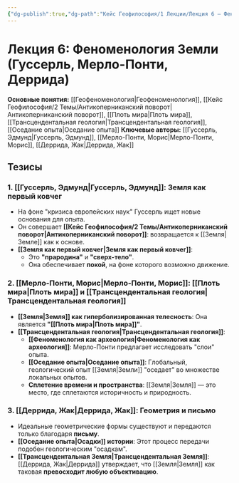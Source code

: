 ```yaml
---
{"dg-publish":true,"dg-path":"Кейс Геофилософия/1 Лекции/Лекция 6 – Феноменология Земли","permalink":"/kejs-geofilosofiya/1-lekczii/lekcziya-6-fenomenologiya-zemli/"}
---
```



# Лекция 6: Феноменология Земли (Гуссерль, Мерло-Понти, Деррида)

**Основные понятия:** [[Геофеноменология\|Геофеноменология]], [[Кейс Геофилософия/2 Темы/Антикоперниканский поворот\|Антикоперниканский поворот]], [[Плоть мира\|Плоть мира]], [[Трансцендентальная геология\|Трансцендентальная геология]], [[Оседание опыта\|Оседание опыта]]
**Ключевые авторы:** [[Гуссерль, Эдмунд\|Гуссерль, Эдмунд]], [[Мерло-Понти, Морис\|Мерло-Понти, Морис]], [[Деррида, Жак\|Деррида, Жак]]

## Тезисы

### 1. [[Гуссерль, Эдмунд\|Гуссерль, Эдмунд]]: Земля как первый ковчег
- На фоне "кризиса европейских наук" Гуссерль ищет новые основания для опыта.
- Он совершает **[[Кейс Геофилософия/2 Темы/Антикоперниканский поворот\|Антикоперниканский поворот]]**: возвращается к [[Земля\|Земле]] как к основе.
- **[[Земля как первый ковчег\|Земля как первый ковчег]]**:
    - Это **"прародина"** и **"сверх-тело"**.
    - Она обеспечивает **покой**, на фоне которого возможно движение.

### 2. [[Мерло-Понти, Морис\|Мерло-Понти, Морис]]: [[Плоть мира\|Плоть мира]] и [[Трансцендентальная геология\|Трансцендентальная геология]]
- **[[Земля\|Земля]] как гиперболизированная телесность**: Она является **"[[Плоть мира\|Плоть мира]]"**.
- **[[Трансцендентальная геология\|Трансцендентальная геология]]**:
    - **[[Феноменология как археология\|Феноменология как археология]]**: Мерло-Понти предлагает исследовать "слои" опыта.
    - **[[Оседание опыта\|Оседание опыта]]**: Глобальный, геологический опыт [[Земля\|Земли]] "оседает" во множестве локальных опытов.
    - **Сплетение времени и пространства**: [[Земля\|Земля]] — это место, где сплетаются историчность и природность.

### 3. [[Деррида, Жак\|Деррида, Жак]]: Геометрия и письмо
- Идеальные геометрические формы существуют и передаются только благодаря **письму**.
- **[[Оседание опыта\|Осадки]] истории**: Этот процесс передачи подобен геологическим "осадкам".
- **[[Трансцендентальная Земля\|Трансцендентальная Земля]]**: [[Деррида, Жак\|Деррида]] утверждает, что [[Земля\|Земля]] как таковая **превосходит любую объективацию**.